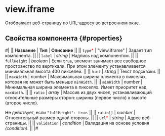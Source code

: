 # view.iframe

Отображает веб-страницу по URL-адресу во встроенном окне.

## Свойства компонента {#properties}

#|
|| **Название** | **Тип** | **Описание** ||
|| `type`<span style="color: red">\*</span> | "view.iframe" | Задает тип компонента. ||
|| `label` | _string_ | Надпись над компонентом. ||
|| `fullHeight` | _boolean_ | Если `true`, элемент занимает все свободное пространство по вертикали. При этом элементу устанавливается минимальная высота 400 пикселей. ||
|| `hint` | _string_ | Текст подсказки. ||
|| `maxWidth` | _number_ | Максимальная ширина элемента в пикселях, которая не может быть меньше `minWidth`. ||
|| `minWidth` | _number_ | Минимальная ширина элемента в пикселях. Имеет приоритет над `maxWidth`. ||
|| `ratio` | _array_ | Массив из двух чисел, устанавливающий относительные размеры сторон: ширины (первое число) к высоте (второе число).

Не действует, если `"fullHeight": true`. ||
|| `ratio[]` | _number_ | Относительный размер одной стороны. ||
|| `url`<span style="color: red">\*</span> | _string_ | Адрес веб-страницы. ||
|| `validation` | _condition_ | Валидация на основе условия _(condition)_. ||
|#
